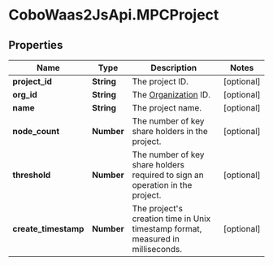 # CoboWaas2JsApi.MPCProject

## Properties

Name | Type | Description | Notes
------------ | ------------- | ------------- | -------------
**project_id** | **String** | The project ID. | [optional] 
**org_id** | **String** | The [Organization](https://manuals.cobo.com/en/portal/organization/introduction) ID. | [optional] 
**name** | **String** | The project name. | [optional] 
**node_count** | **Number** | The number of key share holders in the project. | [optional] 
**threshold** | **Number** | The number of key share holders required to sign an operation in the project. | [optional] 
**create_timestamp** | **Number** | The project&#39;s creation time in Unix timestamp format, measured in milliseconds. | [optional] 



